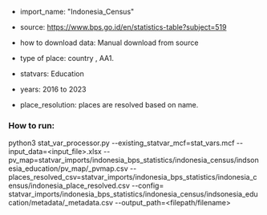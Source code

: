 - import_name: "Indonesia_Census"

- source: https://www.bps.go.id/en/statistics-table?subject=519 

- how to download data: Manual download from source  

- type of place:  country , AA1. 

- statvars: Education

- years: 2016 to 2023

- place_resolution:  places are resolved based on name.

### How to run:

python3 stat_var_processor.py --existing_statvar_mcf=stat_vars.mcf --input_data=<input_file>.xlsx --pv_map=statvar_imports/indonesia_bps_statistics/indonesia_census/indsonesia_education/pv_map/<filename>_pvmap.csv --places_resolved_csv=statvar_imports/indonesia_bps_statistics/indonesia_census/indonesia_place_resolved.csv --config= statvar_imports/indonesia_bps_statistics/indonesia_census/indsonesia_education/metadata/<filename>_metadata.csv --output_path=<filepath/filename>

